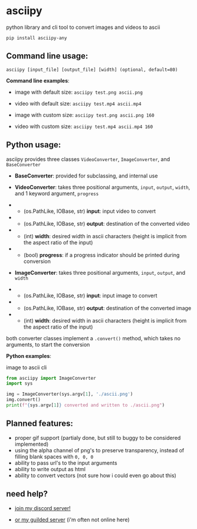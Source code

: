 # asciipy
 python library and cli tool to convert images and videos to ascii

`pip install asciipy-any`

## Command line usage:
`asciipy [input_file] [output_file] [width] (optional, default=80)`

**Command line examples**: 

* image with default size: `asciipy test.png ascii.png`

* video with default size: `asciipy test.mp4 ascii.mp4`

* image with custom size: `asciipy test.png ascii.png 160`

* video with custom size: `asciipy test.mp4 ascii.mp4 160`

## Python usage:
asciipy provides three classes `VideoConverter`, `ImageConverter`, and `BaseConverter`


* **BaseConverter**: provided for subclassing, and internal use


* **VideoConverter**: takes three positional arguments, `input`, `output`, `width`, and 1 keyword argument, `progress`

* * (os.PathLike, IOBase, str) **input**: input video to convert

* * (os.PathLike, IOBase, str) **output**: destination of the converted video

* * (int) **width**: desired width in ascii characters (height is implicit from the aspect ratio of the input) 

* * (bool) **progress**: if a progress indicator should be printed during conversion


* **ImageConverter**: takes three positional arguments, `input`, `output`, and `width`

* * (os.PathLike, IOBase, str) **input**: input image to convert

* * (os.PathLike, IOBase, str) **output**: destination of the converted image

* * (int) **width**: desired width in ascii characters (height is implicit from the aspect ratio of the input) 

both converter classes implement a `.convert()` method, which takes no arguments, to start the conversion

**Python examples**:

image to ascii cli
```py
from asciipy import ImageConverter
import sys

img = ImageConverter(sys.argv[1], './ascii.png')
img.convert()
print(f"{sys.argv[1]} converted and written to ./ascii.png")
```

## Planned features:
* proper gif support (partialy done, but still to buggy to be considered implemented)
* using the alpha channel of png's to preserve transparency, instead of filling blank spaces with `0, 0, 0`
* ability to pass url's to the input arguments
* ability to write output as html
* ability to convert vectors (not sure how i could even go about this)

## need help?
* [join my discord server!](https://discord.gg/fDQPCBybVJ)

* [or my guilded server](https://www.guilded.gg/i/kJO6g5op) (i'm often not online here)
